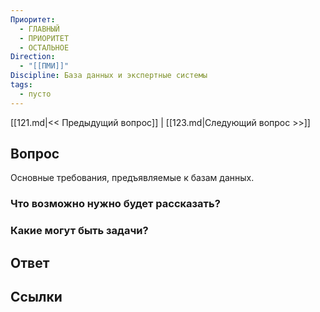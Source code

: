 ```yaml
---
Приоритет:
  - ГЛАВНЫЙ
  - ПРИОРИТЕТ
  - ОСТАЛЬНОЕ
Direction:
  - "[[ПМИ]]" 
Discipline: База данных и экспертные системы 
tags:
  - пусто
---
```

[[121.md|<< Предыдущий вопрос]] | [[123.md|Следующий вопрос >>]]
## Вопрос

Основные требования, предъявляемые к базам данных.

### Что возможно нужно будет рассказать?

### Какие могут быть задачи?

## Ответ

## Ссылки
